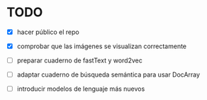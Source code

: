 # TODO

- [x] hacer público el repo
- [x] comprobar que las imágenes se visualizan correctamente
- [ ] preparar cuaderno de fastText y word2vec
- [ ] adaptar cuaderno de búsqueda semántica para usar DocArray
- [ ] introducir modelos de lenguaje más nuevos


